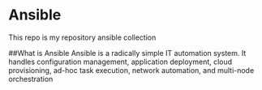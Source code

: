 # Ansible

This repo is my repository ansible collection

##What is Ansible
Ansible is a radically simple IT automation system. It handles configuration management, application deployment, cloud provisioning, ad-hoc task execution, network automation, and multi-node orchestration
